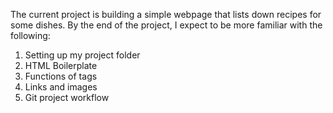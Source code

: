 The current project is building a simple webpage that lists down recipes for some dishes. By the end of the project, I expect to be more familiar with the following:

1. Setting up my project folder
2. HTML Boilerplate
3. Functions of tags
4. Links and images
5. Git project workflow
